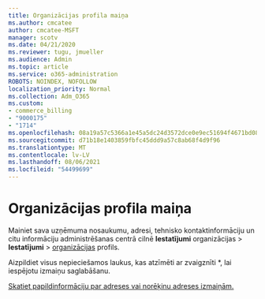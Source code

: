```yaml
---
title: Organizācijas profila maiņa
ms.author: cmcatee
author: cmcatee-MSFT
manager: scotv
ms.date: 04/21/2020
ms.reviewer: tugu, jmueller
ms.audience: Admin
ms.topic: article
ms.service: o365-administration
ROBOTS: NOINDEX, NOFOLLOW
localization_priority: Normal
ms.collection: Adm_O365
ms.custom:
- commerce_billing
- "9000175"
- "1714"
ms.openlocfilehash: 08a19a57c5366a1e45a5dc24d3572dce0e9ec51694f4671bd0881218f5cd4b89
ms.sourcegitcommit: d71b18e1403859fbfc45ddd9a57c8ab68f4d9f96
ms.translationtype: MT
ms.contentlocale: lv-LV
ms.lasthandoff: 08/06/2021
ms.locfileid: "54499699"
---
```

# <a name="change-organization-profile"></a>Organizācijas profila maiņa

Mainiet sava uzņēmuma nosaukumu, adresi, tehnisko kontaktinformāciju un citu informāciju administrēšanas centrā cilnē **Iestatījumi** organizācijas  >  **Iestatījumi**  >  [organizācijas](https://admin.microsoft.com/AdminPortal/Home#/Settings/OrganizationProfile/:/Settings/L1/OrganizationInformation) profils.

Aizpildiet visus nepieciešamos laukus, kas atzīmēti ar zvaigznīti *, lai iespējotu izmaiņu saglabāšanu.

[Skatiet papildinformāciju par adreses vai norēķinu adreses izmaiņām.](/microsoft-365/admin/manage/change-address-contact-and-more)
